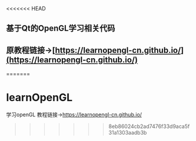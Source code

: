 <<<<<<< HEAD
## 基于Qt的OpenGL学习相关代码
## 原教程链接->[https://learnopengl-cn.github.io/](https://learnopengl-cn.github.io/)
=======
# learnOpenGL
学习openGL
教程链接->https://learnopengl-cn.github.io/
>>>>>>> 8eb86024cb2ad7476f33d9aca5f31a1303aadb3b
